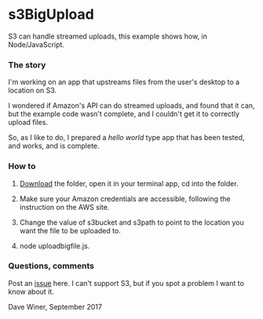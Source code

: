 # s3BigUpload

S3 can handle streamed uploads, this example shows how, in Node/JavaScript.

### The story

I'm working on an app that upstreams files from the user's desktop to a location on S3. 

I wondered if Amazon's API can do streamed uploads, and found that it can, but the example code wasn't complete, and I couldn't get it to correctly upload files. 

So, as I like to do, I prepared a <i>hello world</i> type app that has been tested, and works, and is complete. 

### How to

1. <a href="https://github.com/scripting/s3BigUpload/archive/master.zip">Download</a> the folder, open it in your terminal app, cd into the folder.

2. Make sure your Amazon credentials are accessible, following the instruction on the AWS site. 

3. Change the value of s3bucket and s3path to point to the location you want the file to be uploaded to.

4. node uploadbigfile.js. 

### Questions, comments

Post an <a href="https://github.com/scripting/s3BigUpload/issues">issue</a> here. I can't support S3, but if you spot a problem I want to know about it.

Dave Winer, September 2017

